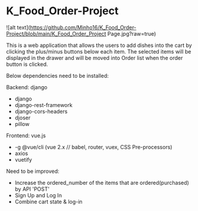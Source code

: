 # K_Food_Order-Project

![alt text](https://github.com/Minho16/K_Food_Order-Project/blob/main/K_Food_Order_Project Page.jpg?raw=true)


This is a web application that allows the users to add dishes into the cart by clicking the plus/minus buttons below each item.
The selected items will be displayed in the drawer and will be moved into Order list when the order button is clicked. 

Below dependencies need to be installed:

  Backend: django
  - django
  - django-rest-framework
  - django-cors-headers
  - djoser
  - pillow 

  Frontend: vue.js
   - -g @vue/cli (vue 2.x // babel, router, vuex, CSS Pre-processors)
   - axios
   - vuetify

Need to be improved: 
 - Increase the ordered_number of the items that are ordered(purchased) by API 'POST'
 - Sign Up and Log In
 - Combine cart state & log-in 


